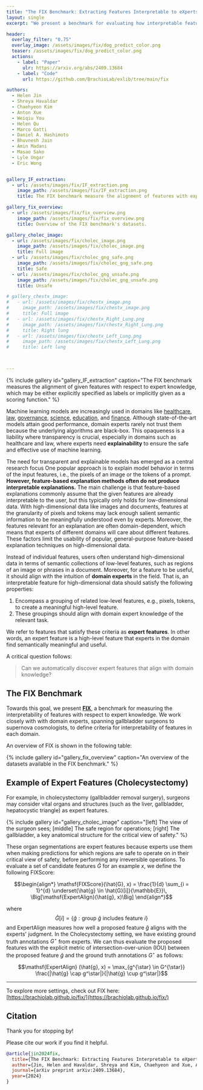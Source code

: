 ```yaml
---
title: "The FIX Benchmark: Extracting Features Interpretable to eXperts"
layout: single
excerpt: "We present a benchmark for evaluating how interpretable features are to real-world experts, ranging from gallbladder surgeons to supernova cosmologists."

header:
  overlay_filter: "0.75"
  overlay_image: /assets/images/fix/dog_predict_color.png
  teaser: /assets/images/fix/dog_predict_color.png
  actions:
    - label: "Paper"
      ulr: https://arxiv.org/abs/2409.13684
    - label: "Code"
      url: https://github.com/BrachioLab/exlib/tree/main/fix

authors:
  - Helen Jin
  - Shreya Havaldar
  - Chaehyeon Kim
  - Anton Xue
  - Weiqiu You
  - Helen Qu
  - Marco Gatti
  - Daniel A. Hashimoto
  - Bhuvnesh Jain
  - Amin Madani
  - Masao Sako
  - Lyle Ungar
  - Eric Wong


gallery_IF_extraction:
  - url: /assets/images/fix/IF_extraction.png
    image_path: /assets/images/fix/IF_extraction.png
    title: The FIX benchmark measure the alignment of features with expert knowledge.

gallery_fix_overview:
  - url: /assets/images/fix/fix_overview.png 
    image_path: /assets/images/fix/fix_overview.png
    title: Overview of the FIX benchmark's datasets.

gallery_cholec_image:
  - url: /assets/images/fix/cholec_image.png
    image_path: /assets/images/fix/cholec_image.png
    title: Full image
  - url: /assets/images/fix/cholec_gng_safe.png
    image_path: /assets/images/fix/cholec_gng_safe.png
    title: Safe
  - url: /assets/images/fix/cholec_gng_unsafe.png
    image_path: /assets/images/fix/cholec_gng_unsafe.png
    title: Unsafe

# gallery_chestx_image:
#   - url: /assets/images/fix/chestx_image.png
#     image_path: /assets/images/fix/chestx_image.png
#     title: Full image
#   - url: /assets/images/fix/chestx_Right_Lung.png
#     image_path: /assets/images/fix/chestx_Right_Lung.png
#     title: Right lung
#   - url: /assets/images/fix/chestx_Left_Lung.png
#     image_path: /assets/images/fix/chestx_Left_Lung.png
#     title: Left lung



---
```


<script type="text/x-mathjax-config">
  MathJax.Hub.Config({
    tex2jax: {
      inlineMath: [ ['$','$'], ["\\(","\\)"] ],
      processEscapes: true
    }
  });
</script>

<script type="text/javascript" async
  src="https://cdnjs.cloudflare.com/ajax/libs/mathjax/2.7.7/MathJax.js?config=TeX-MML-AM_CHTML">
</script>



{% include gallery id="gallery_IF_extraction" caption="The FIX benchmark measures the alignment of given features with respect to expert knowledge, which may be either explicitly specified as labels or implicitly given as a scoring function." %}


Machine learning models are increasingly used in domains like
[healthcare](https://pubs.rsna.org/doi/full/10.1148/ryai.2020190043),
[law](https://www.sciencedirect.com/science/article/pii/S0004370220301375),
[governance](https://www.tandfonline.com/doi/full/10.1080/01900692.2019.1575664),
[science](https://link.springer.com/article/10.1007/s00607-023-01181-x),
[education](https://link.springer.com/book/10.1007/978-3-319-93843-1),
and [finance](https://arxiv.org/abs/1811.06471).
Although state-of-the-art models attain good performance, domain experts rarely not trust them because the underlying algorithms are black-box.
This opaqueness is a liability where transparency is crucial, especially in domains such as healthcare and law, where experts need **explainability** to ensure the safe and effective use of machine learning.



The need for transparent and explainable models has emerged as a central research focus 
One popular approach is to explain model behavior in terms of the input features, i.e., the pixels of an image or the tokens of a prompt.
**However, feature-based explanation methods often do not produce interpretable explanations.**
The main challenge is that feature-based explanations commonly assume that the given features are already interpretable to the user, but this typically only holds for low-dimensional data.
With high-dimensional data like images and documents, features at the granularity of pixels and tokens may lack enough salient semantic information to be meaningfully understood even by experts.
Moreover, the features relevant for an explanation are often domain-dependent, which means that experts of different domains will care about different features.
These factors limit the usability of popular, general-purpose feature-based explanation techniques on high-dimensional data.


Instead of individual features, users often understand high-dimensional data in terms of semantic collections of low-level features, such as regions of an image or phrases in a document.
Moreover, for a feature to be useful, it should align with the intuition of **domain experts** in the field.
That is, an interpretable feature for high-dimensional data should satisfy the following properties:

1. Encompass a grouping of related low-level features, e.g., pixels, tokens, to create a meaningful high-level feature.
2. These groupings should align with domain expert knowledge of the relevant task.

We refer to features that satisfy these criteria as **expert features**. In other words, an expert feature is a high-level feature that experts in the domain find semantically meaningful and useful.

A critical question follows:

> Can we automatically discover expert features that align with domain knowledge?

## The FIX Benchmark 
Towards this goal, we present [**FIX**](https://brachiolab.github.io/fix/), a benchmark for measuring the interpretability of features with respect to expert knowledge. We work closely with with domain experts, spanning gallbladder surgeons to supernova cosmologists, to define criteria for interpretability of features in each domain. 

An overview of FIX is shown in the following table:

{% include gallery id="gallery_fix_overview" caption="An overview of the datasets available in the FIX benchmark." %}


## Example of Expert Features (Cholecystectomy)
For example, in cholecystectomy (gallbladder removal surgery), surgeons may consider vital organs and structures (such as the liver, gallbladder, hepatocystic triangle) as expert features. 

{% include gallery id="gallery_cholec_image" caption="[left] The view of the surgeon sees; [middle] The safe region for operations; [right] The gallbladder, a
key anatomical structure for the critical view of safety." %}


These organ segmentations are expert features because experts use them when making predictions for which regions are safe to operate on in their critical view of safety, before performing any irreversible operations. To evaluate a set of candidate features $\hat G$ for an example $x$, we define the following FIXScore:

$$\begin{align*}
    \mathsf{FIXScore}(\hat{G}, x) =
    \frac{1}{d} \sum_{i = 1}^{d}
    \underset{\hat{g} \in \hat{G}[i]}{\mathbb{E}}\,
    \Big[\mathsf{ExpertAlign}(\hat{g}, x)\Big]
\end{align*}$$

where
$$\hat{G}[i] = \{\hat{g} : \text{group \(\hat{g}\) includes feature \(i\)}\}$$ 
and $\mathsf{ExpertAlign}$ measures how well a proposed feature $\hat g$ aligns with the experts' judgment. In the Cholecystectomy setting, we have existing ground truth annotations $G^\star$ from experts. We can thus evaluate the proposed features with the explicit metric of intersection-over-union (IOU) between the proposed feature $\hat{g}$ and the ground truth annotations $G^\star$ as follows:

$$\mathsf{ExpertAlign} (\hat{g}, x) =  \max_{g^{\star} \in G^{\star}} \frac{|\hat{g} \cap g^\star|}{|\hat{g} \cup g^\star|}$$

<!-- ## Example of Expert Features (Chest X-Ray)
For example, a radiologist might consider anatomical structures in a Chest X-Ray such as the left and right lungs as expert features. 

{% include gallery id="gallery_chestx_image" caption="[left] The full X-ray image where the following pathologies are present: effusion, infiltration,
and pneumothorax; [middle, right] Expert-interpretable anatomical structures of the left and right lungs" %}

These anatomical structures are expert features because experts use them when making predictions for pathologies. To evaluate a set of candidate features $\hat G$ for an example $x$, we define the following FIXScore:

$$\begin{align*}
    \mathsf{FIXScore}(\hat{G}, x) =
    \frac{1}{d} \sum_{i = 1}^{d}
    \underset{\hat{g} \in \hat{G}[i]}{\mathbb{E}}\,
    \Big[\mathsf{ExpertAlign}(\hat{g}, x)\Big]
\end{align*}$$

where
$$\hat{G}[i] = \{\hat{g} : \text{group \(\hat{g}\) includes feature \(i\)}\}$$ 
and $\mathsf{ExpertAlign}$ measures how well a proposed feature $\hat g$ aligns with the experts' judgment. In the Chest X-Ray setting, we have existing ground truth annotations $G^\star$ from experts. We can thus evaluate the proposed features with the explicit metric of intersection-over-union (IOU) between the proposed feature $\hat{g}$ and the ground truth annotations $G^\star$ as follows:

$$\mathsf{ExpertAlign} (\hat{g}, x) =  \max_{g^{\star} \in G^{\star}} \frac{|\hat{g} \cap g^\star|}{|\hat{g} \cup g^\star|}$$ -->

---
To explore more settings, check out FIX here: [https://brachiolab.github.io/fix/](https://brachiolab.github.io/fix/)


## Citation
Thank you for stopping by! 

Please cite our work if you find it helpful.
```bibtex
@article{jin2024fix,
  title={The FIX Benchmark: Extracting Features Interpretable to eXperts}, 
  author={Jin, Helen and Havaldar, Shreya and Kim, Chaehyeon and Xue, Anton and You, Weiqiu and Qu, Helen and Gatti, Marco and Hashimoto, Daniel and Jain, Bhuvnesh and Madani, Amin and Sako, Masao and Ungar, Lyle and Wong, Eric},
  journal={arXiv preprint arXiv:2409.13684},
  year={2024}
}
```